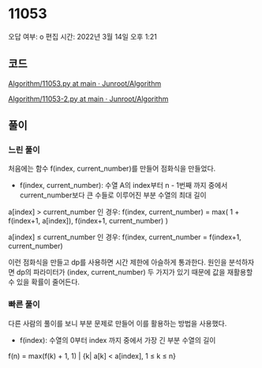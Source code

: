 # 11053

오답 여부: o
편집 시간: 2022년 3월 14일 오후 1:21

## 코드

[Algorithm/11053.py at main · Junroot/Algorithm](https://github.com/Junroot/Algorithm/blob/main/baekjoon/11053.py)

[Algorithm/11053-2.py at main · Junroot/Algorithm](https://github.com/Junroot/Algorithm/blob/main/baekjoon/11053-2.py)

## 풀이

### 느린 풀이

처음에는 함수 f(index, current_number)를 만들어 점화식을 만들었다.

- f(index, current_number): 수열 A의 index부터 n - 1번째 까지 중에서 current_number보다 큰 수들로 이루어진 부분 수열의 최대 길이

a[index] > current_number 인 경우: f(index, current_number) = max( 1 + f(index+1, a[index]), f(index+1, current_number) )

a[index] ≤ current_number 인 경우: f(index, current_number = f(index+1, current_number)

이런 점화식을 만들고 dp를 사용하면 시간 제한에 아슬하게 통과한다. 원인을 분석하자면 dp의 파라미터가 (index, current_number) 두 가지가 있기 때문에 값을 재활용할 수 있을 확률이 줄어든다.

### 빠른 풀이

다른 사람의 풀이를 보니 부분 문제로 만들어 이를 활용하는 방법을 사용했다.

- f(index): 수열의 0부터 index 까지 중에서 가장 긴 부분 수열의 길이

f(n) = max(f(k) + 1, 1) | {k| a[k] < a[index], 1 ≤ k ≤ n}